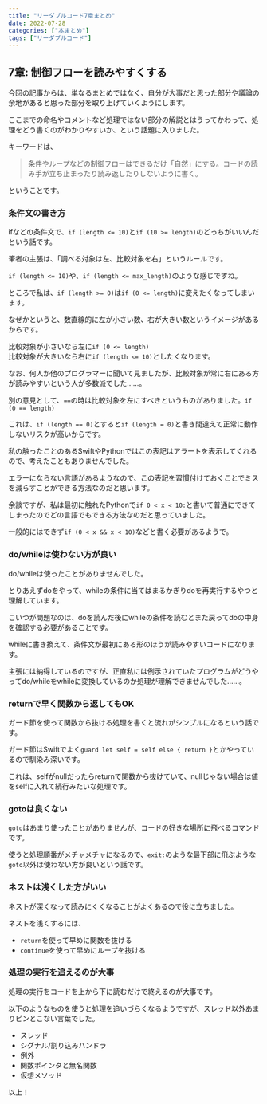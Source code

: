 ```yaml
---
title: "リーダブルコード7章まとめ"
date: 2022-07-28
categories: ["本まとめ"]
tags: ["リーダブルコード"]
---
```


## 7章: 制御フローを読みやすくする

今回の記事からは、単なるまとめではなく、自分が大事だと思った部分や議論の余地があると思った部分を取り上げていくようにします。

ここまでの命名やコメントなど処理ではない部分の解説とはうってかわって、処理をどう書くのがわかりやすいか、という話題に入りました。

キーワードは、

> 条件やループなどの制御フローはできるだけ「自然」にする。コードの読み手が立ち止まったり読み返したりしないように書く。

ということです。

### 条件文の書き方
ifなどの条件文で、`if (length <= 10)`と`if (10 >= length)`のどっちがいいんだという話です。

筆者の主張は、「調べる対象は左、比較対象を右」というルールです。

`if (length <= 10)`や、`if (length <= max_length)`のような感じですね。

ところで私は、`if (length >= 0)`は`if (0 <= length)`に変えたくなってしまいます。

なぜかというと、数直線的に左が小さい数、右が大きい数というイメージがあるからです。

比較対象が小さいなら左に`if (0 <= length)`  
比較対象が大きいなら右に`if (length <= 10)`としたくなります。

なお、何人か他のプログラマーに聞いて見ましたが、比較対象が常に右にある方が読みやすいという人が多数派でした……。

別の意見として、`==`の時は比較対象を左にすべきというものがありました。`if (0 == length)`

これは、`if (length == 0)`とすると`if (length = 0)`と書き間違えて正常に動作しないリスクが高いからです。

私の触ったことのあるSwiftやPythonではこの表記はアラートを表示してくれるので、考えたこともありませんでした。

エラーにならない言語があるようなので、この表記を習慣付けておくことでミスを減らすことができる方法なのだと思います。

余談ですが、私は最初に触れたPythonで`if 0 < x < 10:`と書いて普通にできてしまったのでどの言語でもできる方法なのだと思っていました。

一般的にはできず`if (0 < x && x < 10)`などと書く必要があるようで。


### do/whileは使わない方が良い

do/whileは使ったことがありませんでした。

とりあえずdoをやって、whileの条件に当てはまるかぎりdoを再実行するやつと理解しています。

こいつが問題なのは、doを読んだ後にwhileの条件を読むとまた戻ってdoの中身を確認する必要があることです。

whileに書き換えて、条件文が最初にある形のほうが読みやすいコードになります。

主張には納得しているのですが、正直私には例示されていたプログラムがどうやってdo/whileをwhileに変換しているのか処理が理解できませんでした……。

### returnで早く関数から返してもOK

ガード節を使って関数から抜ける処理を書くと流れがシンプルになるという話です。

ガード節はSwiftでよく`guard let self = self else { return }`とかやっているので馴染み深いです。

これは、selfがnullだったらreturnで関数から抜けていて、nullじゃない場合は値をselfに入れて続行みたいな処理です。

### gotoは良くない

`goto`はあまり使ったことがありませんが、コードの好きな場所に飛べるコマンドです。

使うと処理順番がメチャメチャになるので、`exit:`のような最下部に飛ぶような`goto`以外は使わない方が良いという話です。

### ネストは浅くした方がいい

ネストが深くなって読みにくくなることがよくあるので役に立ちました。

ネストを浅くするには、
* `return`を使って早めに関数を抜ける
* `continue`を使って早めにループを抜ける

### 処理の実行を追えるのが大事

処理の実行をコードを上から下に読むだけで終えるのが大事です。

以下のようなものを使うと処理を追いづらくなるようですが、スレッド以外あまりピンとこない言葉でした。
* スレッド
* シグナル/割り込みハンドラ
* 例外
* 関数ポインタと無名関数
* 仮想メソッド 

以上！